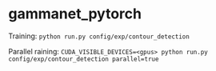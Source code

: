 # gammanet_pytorch

Training: `python run.py config/exp/contour_detection`

Parallel raining: `CUDA_VISIBLE_DEVICES=<gpus> python run.py config/exp/contour_detection parallel=true`

